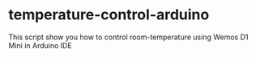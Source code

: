 # temperature-control-arduino
This script show you how to control room-temperature using Wemos D1 Mini in Arduino IDE
